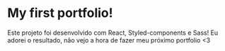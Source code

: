 # My first portfolio!
Este projeto foi desenvolvido com React, Styled-components e Sass! 
Eu adorei o resultado, não vejo a hora de fazer meu próximo portfolio <3
